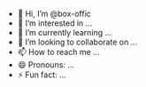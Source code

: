 - 👋 Hi, I’m @box-offic
- 👀 I’m interested in ...
- 🌱 I’m currently learning ...
- 💞️ I’m looking to collaborate on ...
- 📫 How to reach me ...
- 😄 Pronouns: ...
- ⚡ Fun fact: ...

<!---
box-offic/box-offic is a ✨ special ✨ repository because its `README.md` (this file) appears on your GitHub profile.
You can click the Preview link to take a look at your changes.
--->
